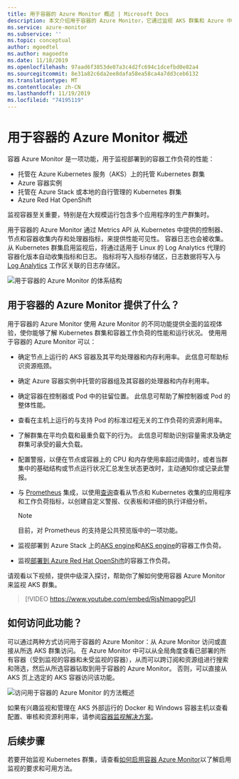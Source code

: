 ```yaml
---
title: 用于容器的 Azure Monitor 概述 | Microsoft Docs
description: 本文介绍用于容器的 Azure Monitor，它通过监视 AKS 群集和 Azure 中容器实例的运行状况监视 AKS 容器见解解决方案及其提供的值。
ms.service: azure-monitor
ms.subservice: ''
ms.topic: conceptual
author: mgoedtel
ms.author: magoedte
ms.date: 11/18/2019
ms.openlocfilehash: 97aad6f3853de07a3c4d2fc694c1dcefbd0e82a4
ms.sourcegitcommit: 8e31a82c6da2ee8dafa58ea58ca4a7dd3ceb6132
ms.translationtype: MT
ms.contentlocale: zh-CN
ms.lasthandoff: 11/19/2019
ms.locfileid: "74195119"
---
```

# <a name="azure-monitor-for-containers-overview"></a>用于容器的 Azure Monitor 概述

容器 Azure Monitor 是一项功能，用于监视部署到的容器工作负荷的性能：

- 托管在 Azure Kubernetes 服务（AKS）上的托管 Kubernetes 群集
- Azure 容器实例
- 托管在 Azure Stack 或本地的自行管理的 Kubernetes 群集
- Azure Red Hat OpenShift

监视容器至关重要，特别是在大规模运行包含多个应用程序的生产群集时。

用于容器的 Azure Monitor 通过 Metrics API 从 Kubernetes 中提供的控制器、节点和容器收集内存和处理器指标，来提供性能可见性。 容器日志也会被收集。  从 Kubernetes 群集启用监视后，将通过适用于 Linux 的 Log Analytics 代理的容器化版本自动收集指标和日志。 指标将写入指标存储区，日志数据将写入与 [Log Analytics](../log-query/log-query-overview.md) 工作区关联的日志存储区。 

![用于容器的 Azure Monitor 的体系结构](./media/container-insights-overview/azmon-containers-architecture-01.png)
 
## <a name="what-does-azure-monitor-for-containers-provide"></a>用于容器的 Azure Monitor 提供了什么？

用于容器的 Azure Monitor 使用 Azure Monitor 的不同功能提供全面的监视体验，使你能够了解 Kubernetes 群集和容器工作负荷的性能和运行状况。 使用用于容器的 Azure Monitor 可以：

* 确定节点上运行的 AKS 容器及其平均处理器和内存利用率。 此信息可帮助标识资源瓶颈。
* 确定 Azure 容器实例中托管的容器组及其容器的处理器和内存利用率。  
* 确定容器在控制器或 Pod 中的驻留位置。 此信息可帮助了解控制器或 Pod 的整体性能。 
* 查看在主机上运行的与支持 Pod 的标准过程无关的工作负荷的资源利用率。
* 了解群集在平均负载和最重负载下的行为。 此信息可帮助识别容量需求及确定群集可承受的最大负载。 
* 配置警报，以便在节点或容器上的 CPU 和内存使用率超过阈值时，或者当群集中的基础结构或节点运行状况汇总发生状态更改时，主动通知你或记录此警报。
* 与 [Prometheus](https://prometheus.io/docs/introduction/overview/) 集成，以使用[查询](container-insights-log-search.md)查看从节点和 Kubernetes 收集的应用程序和工作负荷指标，以创建自定义警报、仪表板和详细的执行详细分析。

    >[!NOTE]
    >目前，对 Prometheus 的支持是公共预览版中的一项功能。
    >

* 监视部署到 Azure Stack 上的[AKS engine](https://github.com/microsoft/OMS-docker/tree/aks-engine)和[AKS engine](https://docs.microsoft.com/azure-stack/user/azure-stack-kubernetes-aks-engine-overview?view=azs-1908)的容器工作负荷。
* 监视[部署到 Azure Red Hat OpenShift](../../openshift/intro-openshift.md)的容器工作负荷。

请观看以下视频，提供中级深入探讨，帮助你了解如何使用容器 Azure Monitor 来监视 AKS 群集。

> [!VIDEO https://www.youtube.com/embed/RjsNmapggPU]

## <a name="how-do-i-access-this-feature"></a>如何访问此功能？

可以通过两种方式访问用于容器的 Azure Monitor：从 Azure Monitor 访问或直接从所选 AKS 群集访问。 在 Azure Monitor 中可以从全局角度查看已部署的所有容器（受到监视的容器和未受监视的容器），从而可以跨订阅和资源组进行搜索和筛选，然后从所选容器钻取到用于容器的 Azure Monitor。  否则，可以直接从 AKS 页上选定的 AKS 容器访问该功能。  

![访问用于容器的 Azure Monitor 的方法概述](./media/container-insights-overview/azmon-containers-experience.png)

如果有兴趣监视和管理在 AKS 外部运行的 Docker 和 Windows 容器主机以查看配置、审核和资源利用率，请参阅[容器监视解决方案](../../azure-monitor/insights/containers.md)。

## <a name="next-steps"></a>后续步骤

若要开始监视 Kubernetes 群集，请查看[如何启用容器 Azure Monitor](container-insights-onboard.md)以了解启用监视的要求和可用方法。 
